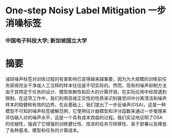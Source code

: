 # One-step Noisy Label Mitigation 一步消噪标签
### 中国电子科技大学; 新加坡国立大学

# 摘要
减轻噪声标签对训练过程的有害影响已变得越来越重要，因为为大规模的训练前任务获得完全干净或人工注释的样本往往是不切实际的。然而，现有的噪声抑制方法由于其特定于任务的设计、模型依赖性和巨大的计算开销，在实际应用中经常遇到限制。在这项工作中，我们利用高维正交性的性质来识别锥空间中分离清洁和噪声样本的稳健和有效的边界。在此基础上，我们提出了一步反噪声(OSA)，这是一种模型不可知的噪声标签缓解范例，它使用估计器模型和评分函数来通过一步推理来评估输入对的噪声水平，这是一个具有成本效益的过程。我们实证地证明了OSA的优越性，强调了它增强的训练健壮性、改进的任务可转移性、易于部署以及降低了各种基准、模型和任务的计算成本。

        
